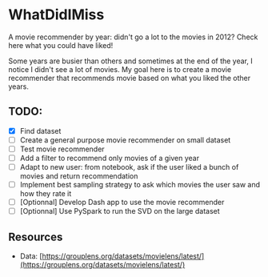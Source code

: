 # WhatDidIMiss
A movie recommender by year: didn't go a lot to the movies in 2012? Check here what you could have liked!

Some years are busier than others and sometimes at the end of the year, I notice I didn't see a lot of movies. My goal here is to create a movie recommender that recommends movie based on what you liked the other years.

## TODO:
- [X] Find dataset
- [ ] Create a general purpose movie recommender on small dataset
- [ ] Test movie recommender
- [ ] Add a filter to recommend only movies of a given year
- [ ] Adapt to new user: from notebook, ask if the user liked a bunch of movies and return recommendation
- [ ] Implement best sampling strategy to ask which movies the user saw and how they rate it
- [ ] [Optionnal] Develop Dash app to use the movie recommender
- [ ] [Optionnal] Use PySpark to run the SVD on the large dataset

## Resources
- Data: [https://grouplens.org/datasets/movielens/latest/](https://grouplens.org/datasets/movielens/latest/)